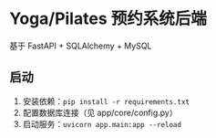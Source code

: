 # Yoga/Pilates 预约系统后端

基于 FastAPI + SQLAlchemy + MySQL

## 启动

1. 安装依赖：`pip install -r requirements.txt`
2. 配置数据库连接（见 app/core/config.py）
3. 启动服务：`uvicorn app.main:app --reload`